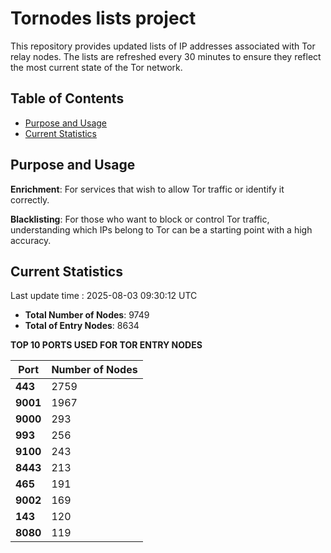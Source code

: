 # Tornodes lists project

This repository provides updated lists of IP addresses associated with Tor relay nodes. The lists are refreshed every 30 minutes to ensure they reflect the most current state of the Tor network.

## Table of Contents

- [Purpose and Usage](#purpose-and-usage)
- [Current Statistics](#current-statistics)


## Purpose and Usage

**Enrichment**: For services that wish to allow Tor traffic or identify it correctly.

**Blacklisting**: For those who want to block or control Tor traffic, understanding which IPs belong to Tor can be a starting point with a high accuracy.

## Current Statistics

Last update time : 2025-08-03 09:30:12 UTC

- **Total Number of Nodes**: 9749
- **Total of Entry Nodes**: 8634

**TOP 10 PORTS USED FOR TOR ENTRY NODES**

| **Port** | **Number of Nodes** |
|------|-----------------|
| **443**   | 2759  |
| **9001**   | 1967  |
| **9000**   | 293  |
| **993**   | 256  |
| **9100**   | 243  |
| **8443**   | 213  |
| **465**   | 191  |
| **9002**   | 169  |
| **143**   | 120  |
| **8080**   | 119  |

